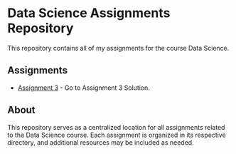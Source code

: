 # Data Science Assignments Repository

This repository contains all of my assignments for the course Data Science.

## Assignments

- [Assignment 3](/Assignment%203%20Solution) - Go to Assignment 3 Solution.



## About

This repository serves as a centralized location for all assignments related to the Data Science course. Each assignment is organized in its respective directory, and additional resources may be included as needed.
